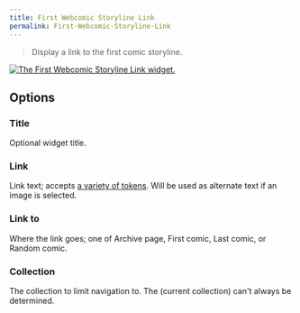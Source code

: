 ```yaml
---
title: First Webcomic Storyline Link
permalink: First-Webcomic-Storyline-Link
---
```


> Display a link to the first comic storyline.

[![The First Webcomic Storyline Link widget.](srv/First-Webcomic-Storyline-Link.png)](srv/First-Webcomic-Storyline-Link.png)

## Options

### Title
Optional widget title.

### Link
Link text; accepts
[a variety of tokens](get_webcomic_term_link_tokens). Will be used as
alternate text if an image is selected.

### Link to
Where the link goes; one of Archive page, First comic, Last
comic, or Random comic.

### Collection
The collection to limit navigation to. The (current
collection) can't always be determined.
